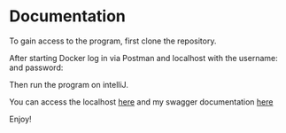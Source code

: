 # Documentation

To gain access to the program, first clone the repository.

After starting Docker log in via Postman and localhost with the username: and password: 

Then run the program on intelliJ.

You can access the localhost [here](http://localhost:8080/rank) and my swagger documentation [here](http://localhost:8080/swagger-ui/)

Enjoy!
